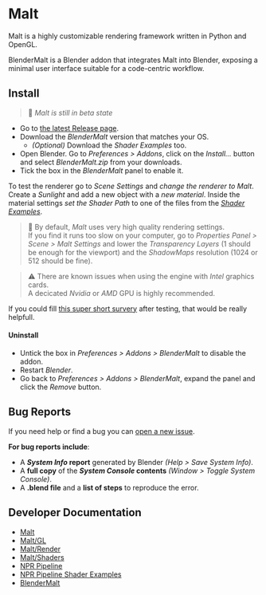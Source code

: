 # Malt

Malt is a highly customizable rendering framework written in Python and OpenGL.

BlenderMalt is a Blender addon that integrates Malt into Blender, exposing a minimal user interface suitable for a code-centric workflow.

## Install

> 🔔 *Malt is still in beta state*
 
- Go to [the latest Release page](https://github.com/blendernpr/BEER/releases/tag/v1-beta).
- Download the *BlenderMalt* version that matches your OS.
  - *(Optional)* Download the *Shader Examples* too.
- Open Blender. Go to *Preferences > Addons*, click on the *Install...* button and select *BlenderMalt.zip* from your downloads.
- Tick the box in the *BlenderMalt* panel to enable it.

To test the renderer go to *Scene Settings* and *change the renderer to Malt*. Create a *Sunlight* and add a new object with a *new material*. Inside the material settings *set the Shader Path* to one of the files from the [*Shader Examples*](Shader-Examples).

> 🔔 By default, *Malt* uses very high quality rendering settings.  
If you find it runs too slow on your computer, go to *Properties Panel > Scene > Malt Settings* and lower the *Transparency Layers* (1 should be enough for the viewport) and the *ShadowMaps* resolution (1024 or 512 should be fine).

> ⚠️ There are known issues when using the engine with *Intel* graphics cards.  
A decicated *Nvidia* or *AMD* GPU is highly recommended.

If you could fill [this super short survery](https://forms.gle/e4dTicpsxerL4YdQ6) after testing, that would be really helpfull.

#### Uninstall

- Untick the box in *Preferences > Addons > BlenderMalt* to disable the addon.
- Restart *Blender*.
- Go back to *Preferences > Addons > BlenderMalt*, expand the panel and click the *Remove* button.

## Bug Reports

If you need help or find a bug you can [open a new issue](https://github.com/BlenderNPR/BEER/issues).

**For bug reports include**:
- A ***System Info* report** generated by Blender *(Help > Save System Info)*.
- A **full copy** of the ***System Console* contents** *(Window > Toggle System Console)*.
- A **.blend file** and a **list of steps** to reproduce the error.

## Developer Documentation
- [Malt](Malt)
- [Malt/GL](Malt/GL)
- [Malt/Render](Malt/Render)
- [Malt/Shaders](Malt/Shaders)
- [NPR Pipeline](Malt/Pipelines/NPR_Pipeline)
- [NPR Pipeline Shader Examples](Shader%20Examples)
- [BlenderMalt](BlenderMalt)

